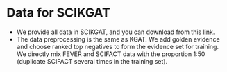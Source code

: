 # Data for SCIKGAT

* We provide all data in SCIKGAT, and you can download from this [link](https://thunlp.oss-cn-qingdao.aliyuncs.com/KernelGAT/SCIFACT/data.zip).
* The data preprocessing is the same as KGAT. We add golden evidence and choose ranked top negatives to form the evidence set for training. We directly mix FEVER and SCIFACT data with the proportion 1:50 (duplicate SCIFACT several times in the training set).